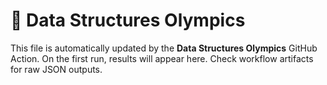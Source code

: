 # 🏅 Data Structures Olympics

This file is automatically updated by the **Data Structures Olympics** GitHub Action.
On the first run, results will appear here. Check workflow artifacts for raw JSON outputs.
